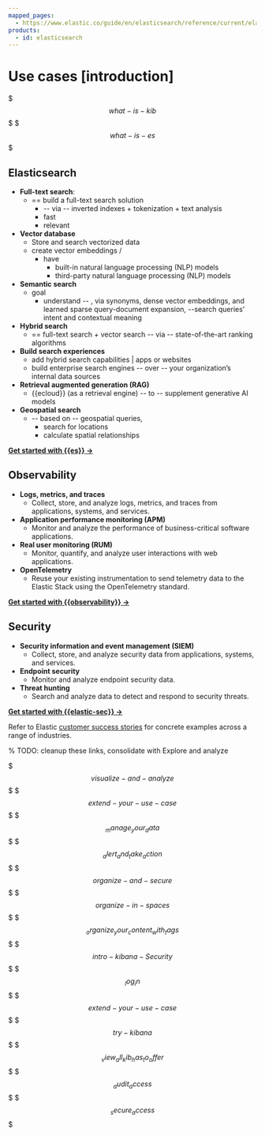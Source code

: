 ```yaml
---
mapped_pages:
  - https://www.elastic.co/guide/en/elasticsearch/reference/current/elasticsearch-intro-what-is-es.html
products:
  - id: elasticsearch
---
```


# Use cases [introduction]
$$$what-is-kib$$$
$$$what-is-es$$$

## Elasticsearch

- **Full-text search**:
  - == build a full-text search solution
    - -- via -- inverted indexes + tokenization + text analysis
    - fast
    - relevant 
- **Vector database**
  - Store and search vectorized data
  - create vector embeddings /
    - have 
      - built-in natural language processing (NLP) models
      - third-party natural language processing (NLP) models
- **Semantic search**
  - goal
    - understand -- , via synonyms, dense vector embeddings, and learned sparse query-document expansion, --search queries' intent and contextual meaning
- **Hybrid search**
  - == full-text search + vector search -- via -- state-of-the-art ranking algorithms
- **Build search experiences**
  - add hybrid search capabilities | apps or websites
  - build enterprise search engines -- over -- your organization’s internal data sources
- **Retrieval augmented generation (RAG)**
  - {{ecloud}} (as a retrieval engine) -- to -- supplement generative AI models  
- **Geospatial search**
  - -- based on -- geospatial queries, 
    - search for locations
    - calculate spatial relationships 

[**Get started with {{es}} →**](../solutions/search/get-started.md)

## Observability

- **Logs, metrics, and traces**
  - Collect, store, and analyze logs, metrics, and traces from applications, systems, and services.
- **Application performance monitoring (APM)**
  - Monitor and analyze the performance of business-critical software applications.
- **Real user monitoring (RUM)**
  - Monitor, quantify, and analyze user interactions with web applications.
- **OpenTelemetry**
  - Reuse your existing instrumentation to send telemetry data to the Elastic Stack using the OpenTelemetry standard.

[**Get started with {{observability}} →**](../solutions/observability/get-started.md)

## Security

- **Security information and event management (SIEM)**
  - Collect, store, and analyze security data from applications, systems, and services.
- **Endpoint security**
  - Monitor and analyze endpoint security data.
- **Threat hunting**
  - Search and analyze data to detect and respond to security threats.

[**Get started with {{elastic-sec}} →**](../solutions/security/get-started.md)

Refer to Elastic [customer success stories](https://www.elastic.co/customers/success-stories) for concrete examples across a range of industries.

% TODO: cleanup these links, consolidate with Explore and analyze

$$$visualize-and-analyze$$$
$$$extend-your-use-case$$$
$$$_manage_your_data$$$
$$$_alert_and_take_action$$$
$$$organize-and-secure$$$
$$$organize-in-spaces$$$
$$$_organize_your_content_with_tags$$$
$$$intro-kibana-Security$$$
$$$_log_in$$$
$$$extend-your-use-case$$$
$$$try-kibana$$$
$$$_view_all_kib_has_to_offer$$$
$$$_audit_access$$$
$$$_secure_access$$$
